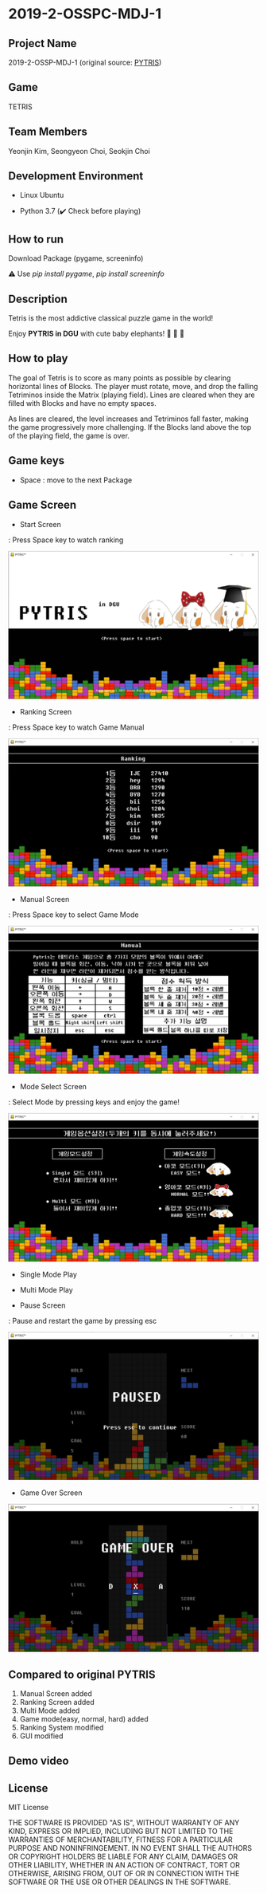 # 2019-2-OSSPC-MDJ-1

## Project Name
2019-2-OSSP-MDJ-1 (original source: [PYTRIS](https://github.com/k0626089/PYTRIS))


## Game
TETRIS


## Team Members
Yeonjin Kim, Seongyeon Choi, Seokjin Choi


## Development Environment
- Linux Ubuntu

- Python 3.7 (:heavy_check_mark: Check before playing)


## How to run
Download Package (pygame, screeninfo)

:warning: Use *pip install pygame*, *pip install screeninfo*


## Description
Tetris is the most addictive classical puzzle game in the world!

Enjoy **PYTRIS in DGU** with cute baby elephants! :elephant: :elephant: :elephant:


## How to play
The goal of Tetris is to score as many points as possible by clearing horizontal lines of Blocks. The player must rotate, move, and drop the falling Tetriminos inside the Matrix (playing field). Lines are cleared when they are filled with Blocks and have no empty spaces.

As lines are cleared, the level increases and Tetriminos fall faster, making the game progressively more challenging. If the Blocks land above the top of the playing field, the game is over.


## Game keys

- Space : move to the next Package

## Game Screen
- Start Screen

: Press Space key to watch ranking

![StartScreen](./assets/READMEimages/startscreen.PNG)

- Ranking Screen

: Press Space key to watch Game Manual

![RankingScreen](./assets/READMEimages/rankingscreen.PNG)

- Manual Screen

: Press Space key to select Game Mode

![ManualScreen](./assets/READMEimages/manualscreen.PNG)

- Mode Select Screen

: Select Mode by pressing keys and enjoy the game!

![ModeSelectScreen](./assets/READMEimages/modescreen.PNG)


- Single Mode Play

- Multi Mode Play

- Pause Screen

: Pause and restart the game by pressing esc

![PauseScreen](./assets/READMEimages/pausescreen.PNG)

- Game Over Screen

![GameOverScreen](./assets/READMEimages/gameoverscreen.PNG)



## Compared to original PYTRIS
1. Manual Screen added
2. Ranking Screen added
3. Multi Mode added
4. Game mode(easy, normal, hard) added
5. Ranking System modified
6. GUI modified


## Demo video



## License
MIT License

THE SOFTWARE IS PROVIDED "AS IS", WITHOUT WARRANTY OF ANY KIND, EXPRESS OR IMPLIED, INCLUDING BUT NOT LIMITED TO THE WARRANTIES OF MERCHANTABILITY, FITNESS FOR A PARTICULAR PURPOSE AND NONINFRINGEMENT. IN NO EVENT SHALL THE AUTHORS OR COPYRIGHT HOLDERS BE LIABLE FOR ANY CLAIM, DAMAGES OR OTHER LIABILITY, WHETHER IN AN ACTION OF CONTRACT, TORT OR OTHERWISE, ARISING FROM, OUT OF OR IN CONNECTION WITH THE SOFTWARE OR THE USE OR OTHER DEALINGS IN THE SOFTWARE.
